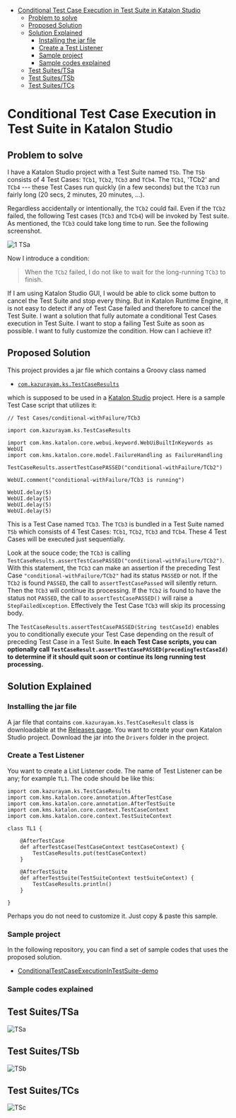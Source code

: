 -   <a href="#conditional-test-case-execution-in-test-suite-in-katalon-studio" id="toc-conditional-test-case-execution-in-test-suite-in-katalon-studio">Conditional Test Case Execution in Test Suite in Katalon Studio</a>
    -   <a href="#problem-to-solve" id="toc-problem-to-solve">Problem to solve</a>
    -   <a href="#proposed-solution" id="toc-proposed-solution">Proposed Solution</a>
    -   <a href="#solution-explained" id="toc-solution-explained">Solution Explained</a>
        -   <a href="#installing-the-jar-file" id="toc-installing-the-jar-file">Installing the jar file</a>
        -   <a href="#create-a-test-listener" id="toc-create-a-test-listener">Create a Test Listener</a>
        -   <a href="#sample-project" id="toc-sample-project">Sample project</a>
        -   <a href="#sample-codes-explained" id="toc-sample-codes-explained">Sample codes explained</a>
    -   <a href="#test-suitestsa" id="toc-test-suitestsa">Test Suites/TSa</a>
    -   <a href="#test-suitestsb" id="toc-test-suitestsb">Test Suites/TSb</a>
    -   <a href="#test-suitestcs" id="toc-test-suitestcs">Test Suites/TCs</a>

# Conditional Test Case Execution in Test Suite in Katalon Studio

## Problem to solve

I have a Katalon Studio project with a Test Suite named `TSb`. The `TSb` consists of 4 Test Cases: `TCb1`, `TCb2`, `TCb3` and `TCb4`. The `TCb1`, 'TCb2' and `TCb4` --- these Test Cases run quickly (in a few seconds) but the `TCb3` run fairly long (20 secs, 2 minutes, 20 minutes, …​).

Regardless accidentally or intentionally, the `TCb2` could fail. Even if the `TCb2` failed, the following Test cases (`TCb3` and `TCb4`) will be invoked by Test suite. As mentioned, the `TCb3` could take long time to run. See the following screenshot.

![1 TSa](./images/1_TSa.png)

Now I introduce a condition:

> When the `TCb2` failed, I do not like to wait for the long-running `TCb3` to finish.

If I am using Katalon Studio GUI, I would be able to click some button to cancel the Test Suite and stop every thing. But in Katalon Runtime Engine, it is not easy to detect if any of Test Case failed and therefore to cancel the Test Suite. I want a solution that fully automate a conditional Test Cases execution in Test Suite. I want to stop a failing Test Suite as soon as possible. I want to fully customize the condition. How can I achieve it?

## Proposed Solution

This project provides a jar file which contains a Groovy class named

-   [`com.kazurayam.ks.TestCaseResults`](https://github.com/kazurayam/ConditionalTestCaseExecutionInTestSuite/blob/develop/Keywords/com/kazurayam/ks/TestCaseResults.groovy)

which is supposed to be used in a [Katalon Studio](https://katalon.com/katalon-studio) project. Here is a sample Test Case script that utilizes it:

    // Test Cases/conditional-withFailure/TCb3

    import com.kazurayam.ks.TestCaseResults

    import com.kms.katalon.core.webui.keyword.WebUiBuiltInKeywords as WebUI
    import com.kms.katalon.core.model.FailureHandling as FailureHandling

    TestCaseResults.assertTestCasePASSED("conditional-withFailure/TCb2")
        
    WebUI.comment("conditional-withFailure/TCb3 is running")

    WebUI.delay(5)
    WebUI.delay(5)
    WebUI.delay(5)
    WebUI.delay(5)

This is a Test Case named `TCb3`. The `TCb3` is bundled in a Test Suite named `TSb` which consists of 4 Test Cases: `TCb1`, `TCb2`, `TCb3` and `TCb4`. These 4 Test Cases will be executed just sequentially.

Look at the souce code; the `TCb3` is calling `TestCaseResults.assertTestCasePASSED("conditional-withFailure/TCb2")`. With this statement, the `TCb3` can make an assertion if the preceding Test Case `"conditional-withFailure/TCb2"` had its status `PASSED` or not. If the `TCb2` is found `PASSED`, the call to `assertTestCasePassed` will silently return. Then the `TCb3` will continue its processing. If the `TCb2` is found to have the status not `PASSED`, the call to `assertTestCasePASSED()` will raise a `StepFailedException`. Effectively the Test Case `TCb3` will skip its processing body.

The `TestCaseResults.assertTestCasePASSED(String testCaseId)` enables you to conditionally execute your Test Case depending on the result of preceding Test Case in a Test Suite. **In each Test Case scripts, you can optionally call `TestCaseResult.assertTestCasePASSED(precedingTestCaseId)` to determine if it should quit soon or continue its long running test processing.**

## Solution Explained

### Installing the jar file

A jar file that contains `com.kazurayam.ks.TestCaseResult` class is downloadable at the [Releases page](https://github.com/kazurayam/ConditionalTestCaseExecutionInTestSuite/releases/). You want to create your own Katalon Studio project. Download the jar into the `Drivers` folder in the project.

### Create a Test Listener

You want to create a List Listener code. The name of Test Listener can be any; for example `TL1`. The code should be like this:

    import com.kazurayam.ks.TestCaseResults
    import com.kms.katalon.core.annotation.AfterTestCase
    import com.kms.katalon.core.annotation.AfterTestSuite
    import com.kms.katalon.core.context.TestCaseContext
    import com.kms.katalon.core.context.TestSuiteContext

    class TL1 {
        
        @AfterTestCase
        def afterTestCase(TestCaseContext testCaseContext) {
            TestCaseResults.put(testCaseContext)
        }
        
        @AfterTestSuite
        def afterTestSuite(TestSuiteContext testSuiteContext) {
            TestCaseResults.println()
        }

    }

Perhaps you do not need to customize it. Just copy & paste this sample.

### Sample project

In the following repository, you can find a set of sample codes that uses the proposed solution.

-   [ConditionalTestCaseExecutionInTestSuite-demo](https://github.com/kazurayam/ConditionalTestCaseExecutionInTestSuite-demo)

### Sample codes explained

## Test Suites/TSa

![TSa](./diagrams/out/activity-unconditional/TSa.png)

## Test Suites/TSb

![TSb](./diagrams/out/activity-conditional-withFailure/TSb.png)

## Test Suites/TCs

![TSc](./diagrams/out/activity-conditional-noFailure/TSc.png)
